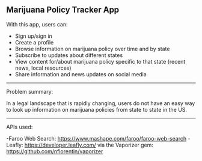Marijuana Policy Tracker App
-------

With this app, users can:

* Sign up/sign in
* Create a profile
* Browse information on marijuana policy over time and by state
* Subscribe to updates about different states
* View content for/about marijuana policy specific to that state (recent news, local resources)
* Share information and news updates on social media

-------

Problem summary:

In a legal landscape that is rapidly changing, users do not have an easy way to look up information on marijuana policies from state to state in the US.

-------

APIs used:

-Faroo Web Search: https://www.mashape.com/faroo/faroo-web-search
-Leafly: https://developer.leafly.com/ via the Vaporizer gem: https://github.com/nflorentin/vaporizer

